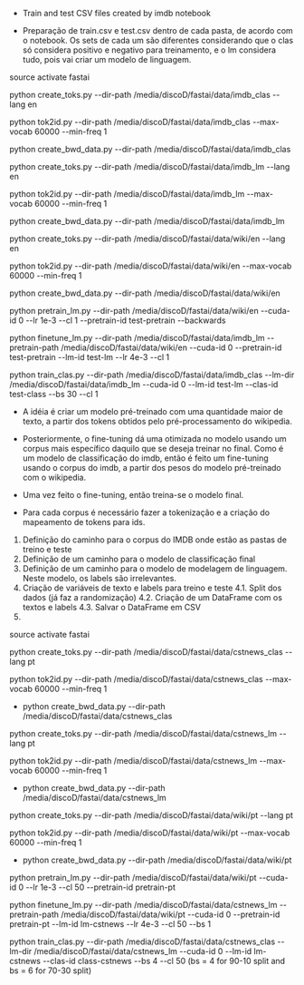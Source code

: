 - Train and test CSV files created by imdb notebook

- Preparação de train.csv e test.csv dentro de cada pasta, de acordo com o notebook. Os sets de cada um são diferentes considerando que o clas só considera positivo e negativo para treinamento, e o lm considera tudo, pois vai criar um modelo de linguagem.

source activate fastai

python create_toks.py --dir-path /media/discoD/fastai/data/imdb_clas --lang en

python tok2id.py --dir-path /media/discoD/fastai/data/imdb_clas --max-vocab 60000 --min-freq 1

python create_bwd_data.py --dir-path /media/discoD/fastai/data/imdb_clas

python create_toks.py --dir-path /media/discoD/fastai/data/imdb_lm --lang en

python tok2id.py --dir-path /media/discoD/fastai/data/imdb_lm --max-vocab 60000 --min-freq 1

python create_bwd_data.py --dir-path /media/discoD/fastai/data/imdb_lm

python create_toks.py --dir-path /media/discoD/fastai/data/wiki/en --lang en

python tok2id.py --dir-path /media/discoD/fastai/data/wiki/en --max-vocab 60000 --min-freq 1

python create_bwd_data.py --dir-path /media/discoD/fastai/data/wiki/en

python pretrain_lm.py --dir-path /media/discoD/fastai/data/wiki/en --cuda-id 0 --lr 1e-3 --cl 1 --pretrain-id test-pretrain --backwards

python finetune_lm.py --dir-path /media/discoD/fastai/data/imdb_lm --pretrain-path /media/discoD/fastai/data/wiki/en --cuda-id 0 --pretrain-id test-pretrain --lm-id test-lm --lr 4e-3 --cl 1

python train_clas.py --dir-path /media/discoD/fastai/data/imdb_clas --lm-dir /media/discoD/fastai/data/imdb_lm --cuda-id 0 --lm-id test-lm --clas-id test-class --bs 30 --cl 1


- A idéia é criar um modelo pré-treinado com uma quantidade maior de texto, a partir dos tokens obtidos pelo pré-processamento do wikipedia.
- Posteriormente, o fine-tuning dá uma otimizada no modelo usando um corpus mais específico daquilo que se deseja treinar no final. Como é um modelo de classificação do imdb, então é feito um fine-tuning usando o corpus do imdb, a partir dos pesos do modelo pré-treinado com o wikipedia.
- Uma vez feito o fine-tuning, então treina-se o modelo final.

- Para cada corpus é necessário fazer a tokenização e a criação do mapeamento de tokens para ids.


1. Definição do caminho para o corpus do IMDB onde estão as pastas de treino e teste 
2. Definição de um caminho para o modelo de classificação final
3. Definição de um caminho para o modelo de modelagem de linguagem. Neste modelo, os labels são irrelevantes.
4. Criação de variáveis de texto e labels para treino e teste
	4.1. Split dos dados (já faz a randomização)
	4.2. Criação de um DataFrame com os textos e labels
	4.3. Salvar o DataFrame em CSV
5. 
	
	
source activate fastai

python create_toks.py --dir-path /media/discoD/fastai/data/cstnews_clas --lang pt

python tok2id.py --dir-path /media/discoD/fastai/data/cstnews_clas --max-vocab 60000 --min-freq 1

- python create_bwd_data.py --dir-path /media/discoD/fastai/data/cstnews_clas

python create_toks.py --dir-path /media/discoD/fastai/data/cstnews_lm --lang pt

python tok2id.py --dir-path /media/discoD/fastai/data/cstnews_lm --max-vocab 60000 --min-freq 1

- python create_bwd_data.py --dir-path /media/discoD/fastai/data/cstnews_lm

python create_toks.py --dir-path /media/discoD/fastai/data/wiki/pt --lang pt

python tok2id.py --dir-path /media/discoD/fastai/data/wiki/pt --max-vocab 60000 --min-freq 1

- python create_bwd_data.py --dir-path /media/discoD/fastai/data/wiki/pt

python pretrain_lm.py --dir-path /media/discoD/fastai/data/wiki/pt --cuda-id 0 --lr 1e-3 --cl 50 --pretrain-id pretrain-pt

python finetune_lm.py --dir-path /media/discoD/fastai/data/cstnews_lm --pretrain-path /media/discoD/fastai/data/wiki/pt --cuda-id 0 --pretrain-id pretrain-pt --lm-id lm-cstnews --lr 4e-3 --cl 50 --bs 1

python train_clas.py --dir-path /media/discoD/fastai/data/cstnews_clas --lm-dir /media/discoD/fastai/data/cstnews_lm --cuda-id 0 --lm-id lm-cstnews --clas-id class-cstnews --bs 4 --cl 50
(bs = 4 for 90-10 split and bs = 6 for 70-30 split)
